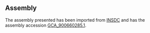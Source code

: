 
Assembly
--------

The assembly presented has been imported from 
[INSDC](http://www.insdc.org) and has the assembly accession
[GCA\_900660285.1](http://www.ebi.ac.uk/ena/data/view/GCA_900660285.1).

